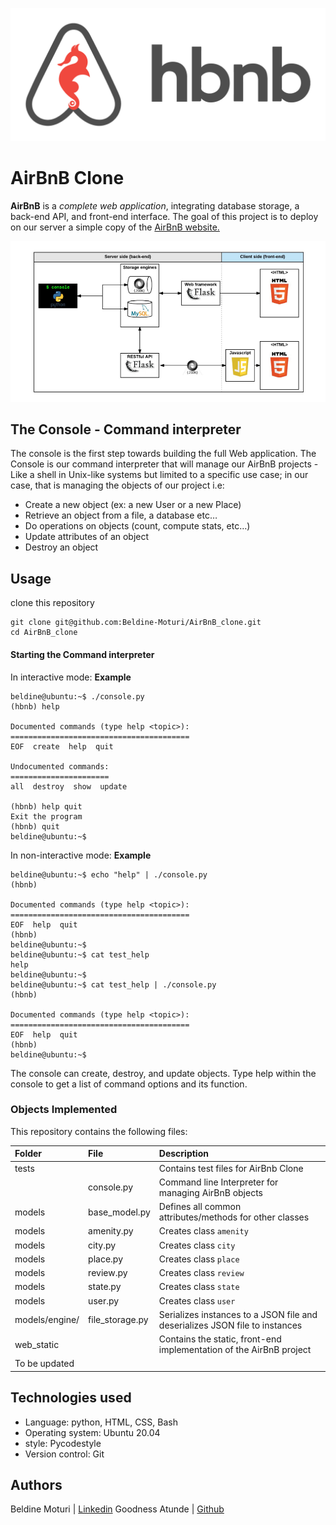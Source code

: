 ![AirBnB](images/hbnb_logo.png)

# AirBnB Clone
**AirBnB** is a *complete web application*, integrating database storage, a back-end API, and front-end interface.
The goal of this project is to deploy on our server a simple copy of the [AirBnB website.](https://www.airbnb.com/)

![Structure](images/AirBnB_structure.png)

## The Console - Command interpreter
The console is the first step towards building the full Web application. The Console is our command interpreter that will manage
our AirBnB projects - Like a shell in Unix-like systems but limited to a specific use case;  in our case, that is managing the objects of our project i.e:
- Create a new object (ex: a new User or a new Place)
- Retrieve an object from a file, a database etc…
- Do operations on objects (count, compute stats, etc…)
- Update attributes of an object
- Destroy an object

## Usage
clone this repository
```
git clone git@github.com:Beldine-Moturi/AirBnB_clone.git
cd AirBnB_clone
```

#### Starting the Command interpreter
In interactive mode:
**Example**
```
beldine@ubuntu:~$ ./console.py
(hbnb) help

Documented commands (type help <topic>):
========================================
EOF  create  help  quit

Undocumented commands:
======================
all  destroy  show  update

(hbnb) help quit
Exit the program
(hbnb) quit
beldine@ubuntu:~$
```

In non-interactive mode:
**Example**
```
beldine@ubuntu:~$ echo "help" | ./console.py
(hbnb)

Documented commands (type help <topic>):
========================================
EOF  help  quit
(hbnb)
beldine@ubuntu:~$
beldine@ubuntu:~$ cat test_help
help
beldine@ubuntu:~$
beldine@ubuntu:~$ cat test_help | ./console.py
(hbnb)

Documented commands (type help <topic>):
========================================
EOF  help  quit
(hbnb)
beldine@ubuntu:~$
```
The console can create, destroy, and update objects. Type help within the console to get a list of command options and its function.

### Objects Implemented
This repository contains the following files:

| Folder | File | Description |
| :--- | :--- | :--- |
| tests |  | Contains test files for AirBnb Clone |
|  | console.py | Command line Interpreter for managing AirBnB objects |
| models | base_model.py | Defines all common attributes/methods for other classes |
| models | amenity.py | Creates class `amenity` |
| models | city.py | Creates class `city` |
| models | place.py | Creates class `place` |
| models | review.py | Creates class `review` |
| models | state.py | Creates class `state` |
| models | user.py | Creates class `user` |
| models/engine/ | file_storage.py | Serializes instances to a JSON file and deserializes JSON file to instances |
| web_static | | Contains the static, front-end implementation of the AirBnB project
| To be updated |


## Technologies used
- Language: python, HTML, CSS, Bash
- Operating system: Ubuntu 20.04
- style: Pycodestyle
- Version control: Git

## Authors
Beldine Moturi | [Linkedin](https://www.linkedin.com/in/beldine-moturi-00811615a/)
Goodness Atunde | [Github](https://github.com/goody-1)